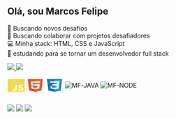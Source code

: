 ## Olá, sou Marcos Felipe
🚀   Buscando novos desafios<br>
💜   Buscando colaborar com projetos desafiadores<br>
💻   Minha stack: HTML, CSS e JavaScript<br>
📘   estudando para se tornar um desenvolvedor full stack
<div>
  <a href="https://github.com/MarcosFelipe19">
  <img height="180em" src="https://github-readme-stats.vercel.app/api?username=MarcosFelipe19&show_icons=true&theme=dark&include_all_commits=true&count_private=true"/>
  <img height="180em" src="https://github-readme-stats.vercel.app/api/top-langs/?username=MarcosFelipe19&layout=compact&langs_count=7&theme=dark"/>
</div>
<div style="display: inline-block"><br>
  <img align="center" alt="MF-Js" height="30" width="40" src="https://raw.githubusercontent.com/devicons/devicon/master/icons/javascript/javascript-plain.svg">
  <img align="center" alt="MF-HTML" height="30" width="40" src="https://raw.githubusercontent.com/devicons/devicon/master/icons/html5/html5-original.svg">
  <img align="center" alt="MF-CSS" height="30" width="40" src="https://raw.githubusercontent.com/devicons/devicon/master/icons/css3/css3-original.svg">
  <img align="center" alt="MF-JAVA" height="30" width="40"  src="https://cdn.jsdelivr.net/gh/devicons/devicon/icons/java/java-plain-wordmark.svg">
  <img align="center" alt="MF-NODE" height="30" width="60"  src="https://img.shields.io/badge/Node.js-43853D?style=for-the-badge&logo=node.js&logoColor=white">
</div>
  
  ##
 
<div> 
  <a href="https://www.instagram.com/marcos_felipemota/" target="_blank"><img src="https://img.shields.io/badge/-Instagram-%23E4405F?style=for-the-badge&logo=instagram&logoColor=white" target="_blank"></a>
  <a href = "mailto:mmuramota1@gmail.com"><img src="https://img.shields.io/badge/-Gmail-%23333?style=for-the-badge&logo=gmail&logoColor=white" target="_blank"></a>
  <a href="https://www.linkedin.com/in/marcos-felipe-moura-mota-551198114/" target="_blank"><img src="https://img.shields.io/badge/-LinkedIn-%230077B5?style=for-the-badge&logo=linkedin&logoColor=white" target="_blank"></a> 
